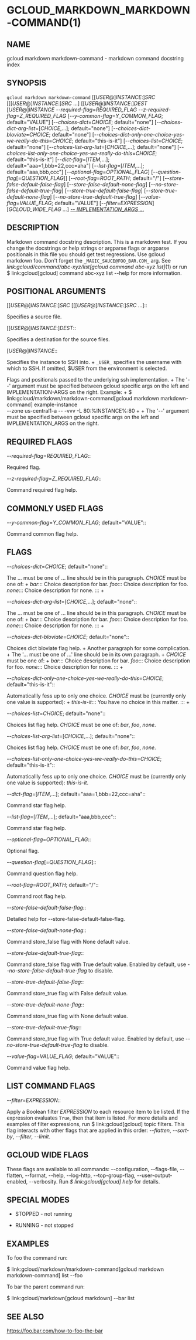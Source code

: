 # GCLOUD_MARKDOWN_MARKDOWN-COMMAND(1)


## NAME

gcloud markdown markdown-command - markdown command docstring index


## SYNOPSIS

`gcloud markdown markdown-command` [[_USER_@]_INSTANCE_:]_SRC_ [[[_USER_@]_INSTANCE_:]_SRC_ ...] [[_USER_@]_INSTANCE_:]_DEST_ [_USER_@]_INSTANCE_ *--required-flag*=_REQUIRED_FLAG_ *--z-required-flag*=_Z_REQUIRED_FLAG_ [*--y-common-flag*=_Y_COMMON_FLAG_; default="VALUE"] [*--choices-dict*=_CHOICE_; default="none"] [*--choices-dict-arg-list*=[_CHOICE_,...]; default="none"] [*--choices-dict-bloviate*=_CHOICE_; default="none"] [*--choices-dict-only-one-choice-yes-we-really-do-this*=_CHOICE_; default="this-is-it"] [*--choices-list*=_CHOICE_; default="none"] [*--choices-list-arg-list*=[_CHOICE_,...]; default="none"] [*--choices-list-only-one-choice-yes-we-really-do-this*=_CHOICE_; default="this-is-it"] [*--dict-flag*=[_ITEM_,...]; default="aaa=1,bbb=22,ccc=aha"] [*--list-flag*=[_ITEM_,...]; default="aaa,bbb,ccc"] [*--optional-flag*=_OPTIONAL_FLAG_] [*--question-flag*[=_QUESTION_FLAG_]] [*--root-flag*=_ROOT_PATH_; default="/"] [*--store-false-default-false-flag*] [*--store-false-default-none-flag*] [*--no-store-false-default-true-flag*] [*--store-true-default-false-flag*] [*--store-true-default-none-flag*] [*--no-store-true-default-true-flag*] [*--value-flag*=_VALUE_FLAG_; default="VALUE"] [*--filter*=_EXPRESSION_] [_GCLOUD_WIDE_FLAG ..._] [-- _IMPLEMENTATION_ARGS_ ...]


## DESCRIPTION

Markdown command docstring description. This is a markdown test. If you
change the docstrings or help strings or argparse flags or argparse
positionals in this file you should get test regressions. Use
gcloud markdown foo. Don't forget the `_MAGIC_SAUCE@FOO_BAR.COM_` arg.
See *link:gcloud/command/abc-xyz/list[gcloud command abc-xyz list]*(1) or run $ link:gcloud[gcloud] command abc-xyz list --help
for more information.


## POSITIONAL ARGUMENTS

[[_USER_@]_INSTANCE_:]_SRC_ [[[_USER_@]_INSTANCE_:]_SRC_ ...]::

Specifies a source file.

[[_USER_@]_INSTANCE_:]_DEST_::

Specifies a destination for the source files.

[_USER_@]_INSTANCE_::

Specifies the instance to SSH into.
+
`_USER_` specifies the username with which to SSH. If omitted,
$USER from the environment is selected.

[-- _IMPLEMENTATION_ARGS_ ...]::

Flags and positionals passed to the underlying ssh implementation.
+
        The '--' argument must be specified between gcloud specific args on
        the left and IMPLEMENTATION-ARGS on the right. Example:
+
          $ link:gcloud/markdown/markdown-command[gcloud markdown markdown-command] example-instance \
      --zone us-central1-a -- -vvv -L 80:%INSTANCE%:80
+
+
The '--' argument must be specified between gcloud specific args on the left and IMPLEMENTATION_ARGS on the right.


## REQUIRED FLAGS

*--required-flag*=_REQUIRED_FLAG_::

Required flag.

*--z-required-flag*=_Z_REQUIRED_FLAG_::

Command required flag help.


## COMMONLY USED FLAGS

*--y-common-flag*=_Y_COMMON_FLAG_; default="VALUE"::

Command common flag help.


## FLAGS

*--choices-dict*=_CHOICE_; default="none"::

The ... must be one of ... line should be in this paragraph. _CHOICE_ must be one of:
+
*bar*::: Choice description for bar.
*foo*::: Choice description for foo.
*none*::: Choice description for none.
:::
+

*--choices-dict-arg-list*=[_CHOICE_,...]; default="none"::

The ... must be one of ... line should be in this paragraph. _CHOICE_ must be one of:
+
*bar*::: Choice description for bar.
*foo*::: Choice description for foo.
*none*::: Choice description for none.
:::
+

*--choices-dict-bloviate*=_CHOICE_; default="none"::

Choices dict bloviate flag help.
+
Another paragraph for some complication.
+
The '... must be one of ...' line should be in its own paragraph.
+
_CHOICE_ must be one of:
+
*bar*::: Choice description for bar.
*foo*::: Choice description for foo.
*none*::: Choice description for none.
:::
+

*--choices-dict-only-one-choice-yes-we-really-do-this*=_CHOICE_; default="this-is-it"::

Automaticallly fess up to only one choice. _CHOICE_ must be (currently only one value is supported):
+
*this-is-it*::: You have no choice in this matter.
:::
+

*--choices-list*=_CHOICE_; default="none"::

Choices list flag help. _CHOICE_ must be one of: *bar*, *foo*, *none*.

*--choices-list-arg-list*=[_CHOICE_,...]; default="none"::

Choices list flag help. _CHOICE_ must be one of: *bar*, *foo*, *none*.

*--choices-list-only-one-choice-yes-we-really-do-this*=_CHOICE_; default="this-is-it"::

Automaticallly fess up to only one choice. _CHOICE_ must be (currently only one value is supported): *this-is-it*.

*--dict-flag*=[_ITEM_,...]; default="aaa=1,bbb=22,ccc=aha"::

Command star flag help.

*--list-flag*=[_ITEM_,...]; default="aaa,bbb,ccc"::

Command star flag help.

*--optional-flag*=_OPTIONAL_FLAG_::

Optional flag.

*--question-flag*[=_QUESTION_FLAG_]::

Command question flag help.

*--root-flag*=_ROOT_PATH_; default="/"::

Command root flag help.

*--store-false-default-false-flag*::

Detailed help for --store-false-default-false-flag.

*--store-false-default-none-flag*::

Command store_false flag with None default value.

*--store-false-default-true-flag*::

Command store_false flag with True default value. Enabled by default, use *--no-store-false-default-true-flag* to disable.

*--store-true-default-false-flag*::

Command store_true flag with False default value.

*--store-true-default-none-flag*::

Command store_true flag with None default value.

*--store-true-default-true-flag*::

Command store_true flag with True default value. Enabled by default, use *--no-store-true-default-true-flag* to disable.

*--value-flag*=_VALUE_FLAG_; default="VALUE"::

Command value flag help.


## LIST COMMAND FLAGS

*--filter*=_EXPRESSION_::

Apply a Boolean filter _EXPRESSION_ to each resource item to be listed.
If the expression evaluates `True`, then that item is listed. For more
details and examples of filter expressions, run $ link:gcloud[gcloud] topic filters. This
flag interacts with other flags that are applied in this order: *--flatten*,
*--sort-by*, *--filter*, *--limit*.


## GCLOUD WIDE FLAGS

These flags are available to all commands: --configuration, --flags-file, --flatten, --format, --help, --log-http, --top-group-flag, --user-output-enabled, --verbosity.
Run *$ link:gcloud[gcloud] help* for details.


## SPECIAL MODES

* STOPPED - not running

* RUNNING - not stopped


## EXAMPLES

To foo the command run:

  $ link:gcloud/markdown/markdown-command[gcloud markdown markdown-command] list --foo

To bar the parent command run:

  $ link:gcloud/markdown[gcloud markdown] --bar list


## SEE ALSO

https://foo.bar.com/how-to-foo-the-bar
